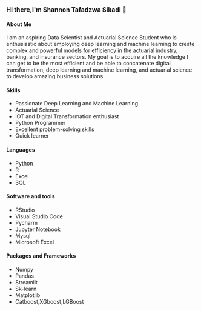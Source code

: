 ### Hi there,I'm Shannon Tafadzwa Sikadi 👋



#### About Me

I am an aspiring Data Scientist and Actuarial Science Student who is enthusiastic about employing deep learning and machine learning to create complex and powerful models for efficiency in the actuarial industry, banking, and insurance sectors. My goal is to acquire all the knowledge I can get to be the most efficient and be able to concatenate  digital transformation, deep learning and machine learning, and actuarial science to develop amazing business solutions.

#### Skills

- Passionate Deep Learning and Machine Learning
- Actuarial Science
- IOT and Digital Transformation enthusiast
- Python Programmer
- Excellent problem-solving skills
- Quick learner

#### Languages

- Python
- R
- Excel
- SQL

#### Software and tools

- RStudio
- Visual Studio Code
- Pycharm
- Jupyter Notebook
- Mysql
- Microsoft Excel

#### Packages and Frameworks
- Numpy
- Pandas
- Streamlit
- Sk-learn
- Matplotlib
- Catboost,XGboost,LGBoost
